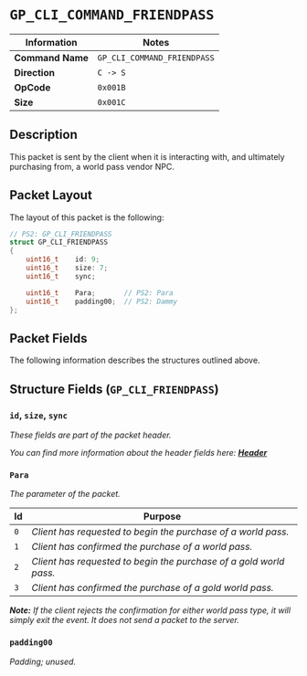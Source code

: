 # `GP_CLI_COMMAND_FRIENDPASS`

| Information               | Notes |
|---                        |---    |
| **Command Name**          | `GP_CLI_COMMAND_FRIENDPASS` |
| **Direction**             | `C -> S` |
| **OpCode**                | `0x001B` |
| **Size**                  | `0x001C` |

## Description

This packet is sent by the client when it is interacting with, and ultimately purchasing from, a world pass vendor NPC.

## Packet Layout

The layout of this packet is the following:

```cpp
// PS2: GP_CLI_FRIENDPASS
struct GP_CLI_FRIENDPASS
{
    uint16_t    id: 9;
    uint16_t    size: 7;
    uint16_t    sync;

    uint16_t    Para;       // PS2: Para
    uint16_t    padding00;  // PS2: Dammy
};
```

## Packet Fields

The following information describes the structures outlined above.

## Structure Fields (`GP_CLI_FRIENDPASS`)

### `id`, `size`, `sync`

_These fields are part of the packet header._

_You can find more information about the header fields here: [**Header**](/world/HEADER.md)_

### `Para`

_The parameter of the packet._

| Id | Purpose |
| --- | --- |
| `0` | _Client has requested to begin the purchase of a world pass._ |
| `1` | _Client has confirmed the purchase of a world pass._ |
| `2` | _Client has requested to begin the purchase of a gold world pass._ |
| `3` | _Client has confirmed the purchase of a gold world pass._ |

_**Note:** If the client rejects the confirmation for either world pass type, it will simply exit the event. It does not send a packet to the server._

### `padding00`

_Padding; unused._
